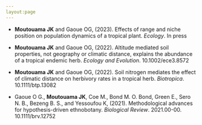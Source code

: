 ```yaml
---
layout:page
---
```


* **Moutouama JK** and Gaoue OG, (2023). Effects of range and niche position on population dynamics of a tropical plant. *Ecology*. In press

* **Moutouama JK** and Gaoue OG, (2022). Altitude mediated soil properties, not geography or climatic distance, explains the abundance of a tropical endemic herb. *Ecology and Evolution*. 10.1002/ece3.8572


* **Moutouama JK** and Gaoue OG, (2022).  Soil nitrogen mediates the effect of climatic distance on herbivory rates in a tropical herb. *Biotropica*. 10.1111/btp.13082

* Gaoue O G., **Moutouama JK**, Coe M., Bond M. O. Bond, Green E., Sero N. B., Bezeng B. S., and Yessoufou K, (2021). Methodological advances for hypothesis-driven ethnobotany. *Biological Review*. 2021.00-00. 10.1111/brv.12752 
